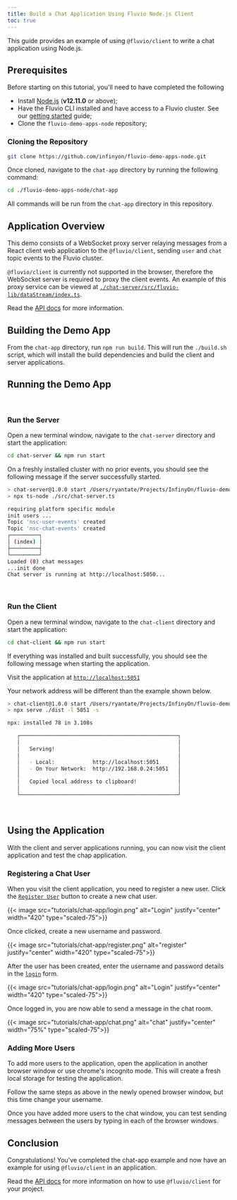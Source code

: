 ```yaml
---
title: Build a Chat Application Using Fluvio Node.js Client
toc: true
---
```



This guide provides an example of using `@fluvio/client` to write a chat application using Node.js.

## Prerequisites

Before starting on this tutorial, you'll need to have completed the following

- Install [Node.js](#check-nodejs) (**v12.11.0** or above);
- Have the Fluvio CLI installed and have access to a Fluvio cluster. See our [getting started] guide;
- Clone the `fluvio-demo-apps-node` repository;

[getting started]: /docs/getting-started

### Cloning the Repository

```bash
git clone https://github.com/infinyon/fluvio-demo-apps-node.git
```

Once cloned, navigate to the `chat-app` directory by running the following command:

```bash
cd ./fluvio-demo-apps-node/chat-app
```

All commands will be run from the `chat-app` directory in this repository.

## Application Overview

This demo consists of a WebSocket proxy server relaying messages from a React client web application to the `@fluvio/client`, sending `user` and `chat` topic events to the Fluvio cluster.

`@fluvio/client` is currently not supported in the browser, therefore the WebSocket server is required to proxy the client events. An example of this proxy service can be viewed at [`./chat-server/src/fluvio-lib/dataStream/index.ts`](https://github.com/infinyon/fluvio-demo-apps-node/blob/master/chat-app/chat-server/src/fluvio-lib/dataStreams/index.ts#L26).

Read the [API docs](https://infinyon.github.io/fluvio-client-node/) for more information.
<br/>

## Building the Demo App

From the `chat-app` directory, run `npm run build`. This will run the `./build.sh` script, which will install the build dependencies and build the client and server applications.
<br/>

## Running the Demo App

<br/>

### **Run the Server**

Open a new terminal window, navigate to the `chat-server` directory and start the application:

```bash
cd chat-server && npm run start
```

On a freshly installed cluster with no prior events, you should see the following message if the server successfully started.


```bash
> chat-server@1.0.0 start /Users/ryantate/Projects/InfinyOn/fluvio-demo-apps-node/chat-app/chat-server
> npx ts-node ./src/chat-server.ts

requiring platform specific module
init users ...
Topic 'nsc-user-events' created
Topic 'nsc-chat-events' created
┌─────────┐
│ (index) │
├─────────┤
└─────────┘
Loaded (0) chat messages
...init done
Chat server is running at http://localhost:5050...
```

<br/>

### **Run the Client**

Open a new terminal window, navigate to the `chat-client` directory and start the application:

```bash
cd chat-client && npm run start
```

If everything was installed and built successfully, you should see the following message when starting the application.

Visit the application at [`http://localhost:5051`](http://localhost:5051)

Your network address will be different than the example shown below.

```bash
> chat-client@1.0.0 start /Users/ryantate/Projects/InfinyOn/fluvio-demo-apps-node/chat-app/chat-client
> npx serve ./dist -l 5051 -s

npx: installed 78 in 3.108s

   ┌──────────────────────────────────────────────────┐
   │                                                  │
   │   Serving!                                       │
   │                                                  │
   │   - Local:            http://localhost:5051      │
   │   - On Your Network:  http://192.168.0.24:5051   │
   │                                                  │
   │   Copied local address to clipboard!             │
   │                                                  │
   └──────────────────────────────────────────────────┘


```
<br/>

## Using the Application

With the client and server applications running, you can now visit the client application and test the chap application.

### Registering a Chat User

When you visit the client application, you need to register a new user. Click the [`Register User`](http://localhost:5051/registerUser) button
to create a new chat user.

{{< image src="tutorials/chat-app/login.png" alt="Login" justify="center" width="420" type="scaled-75">}}

Once clicked, create a new username and password.

{{< image src="tutorials/chat-app/register.png" alt="register" justify="center" width="420" type="scaled-75">}}

After the user has been created, enter the username and password details in the [`login`](http://localhost:5051/login) form.

{{< image src="tutorials/chat-app/login.png" alt="Login" justify="center" width="420" type="scaled-75">}}

Once logged in, you are now able to send a message in the chat room.

{{< image src="tutorials/chat-app/chat.png" alt="chat" justify="center" width="75%" type="scaled-75">}}

### Adding More Users

To add more users to the application, open the application in another browser window or use chrome's incognito mode. This will create a fresh local storage for testing the application.

Follow the same steps as above in the newly opened browser window, but this time change your username.

Once you have added more users to the chat window, you can test sending messages between the users by typing in each of the browser windows.


## Conclusion

Congratulations! You've completed the chat-app example and now have an example for using `@fluvio/client` in an application.

Read the [API docs](https://infinyon.github.io/fluvio-client-node/) for more information on how to use `@fluvio/client` for your project.